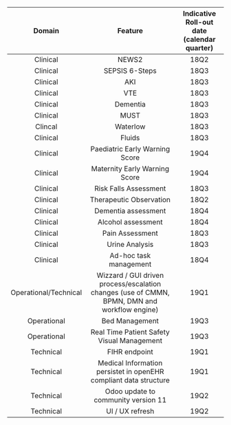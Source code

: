 **Domain**|**Feature**|**Indicative Roll-out date (calendar quarter)**
:-----:|:-----:|:-----:
Clinical|NEWS2|18Q2
Clinical|SEPSIS 6-Steps|18Q3
Clinical|AKI|18Q3
Clinical|VTE|18Q3
Clinical|Dementia|18Q3
Clinical|MUST|18Q3
Clincal|Waterlow|18Q3
Clinical|Fluids|18Q3
Clinical|Paediatric Early Warning Score|19Q4
Clinical|Maternity Early Warning Score|19Q4
Clinical|Risk Falls Assessment|18Q3
Clinical|Therapeutic Observation|18Q2
Clinical|Dementia assessment|18Q4
Clinical|Alcohol assessment|18Q4
Clinical|Pain Assessment|18Q3
Clinical|Urine Analysis|18Q3
Clinical|Ad-hoc task management|18Q4
Operational/Technical|Wizzard / GUI driven process/escalation changes (use of CMMN, BPMN, DMN and workflow engine)|19Q1
Operational|Bed Management|19Q3
Operational|Real Time Patient Safety Visual Management |19Q3
Technical|FIHR endpoint|19Q1
Technical|Medical Information persistet in openEHR compliant data structure|19Q1
Technical|Odoo update to community version 11|19Q2
Technical |UI / UX refresh|19Q2
